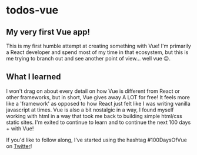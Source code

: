 # todos-vue

## My very first Vue app!

This is my first humble attempt at creating something with Vue! I'm primarily a React developer and spend most of my time in that ecosystem, but this is me trying to branch out and see another point of view... well vue 😉.

## What I learned

I won't drag on about every detail on how Vue is different from React or other frameworks, but in short, Vue gives away A LOT for free! It feels more like a 'framework' as opposed to how React just felt like I was writing vanilla javascript at times. Vue is also a bit nostalgic in a way, I found myself working with html in a way that took me back to building simple html/css static sites. I'm exited to continue to learn and to continue the next 100 days + with Vue!

If you'd like to follow along, I've started using the hashtag #100DaysOfVue on [Twitter](https://twitter.com "Twitter's Homepage")!

